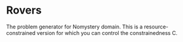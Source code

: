 # Rovers
The problem generator for Nomystery domain. This is a resource-constrained version for which you can control the constrainedness C.
